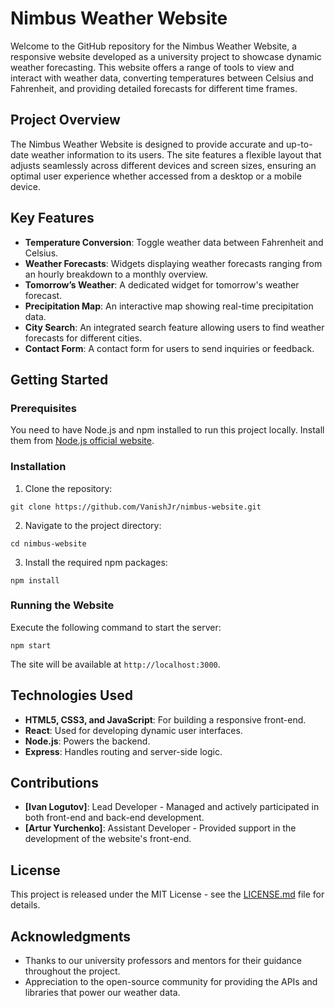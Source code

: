 # Nimbus Weather Website

Welcome to the GitHub repository for the Nimbus Weather Website, a responsive website developed as a university project to showcase dynamic weather forecasting. This website offers a range of tools to view and interact with weather data, converting temperatures between Celsius and Fahrenheit, and providing detailed forecasts for different time frames.

## Project Overview

The Nimbus Weather Website is designed to provide accurate and up-to-date weather information to its users. The site features a flexible layout that adjusts seamlessly across different devices and screen sizes, ensuring an optimal user experience whether accessed from a desktop or a mobile device.

## Key Features

- **Temperature Conversion**: Toggle weather data between Fahrenheit and Celsius.
- **Weather Forecasts**: Widgets displaying weather forecasts ranging from an hourly breakdown to a monthly overview.
- **Tomorrow’s Weather**: A dedicated widget for tomorrow's weather forecast.
- **Precipitation Map**: An interactive map showing real-time precipitation data.
- **City Search**: An integrated search feature allowing users to find weather forecasts for different cities.
- **Contact Form**: A contact form for users to send inquiries or feedback.

## Getting Started

### Prerequisites

You need to have Node.js and npm installed to run this project locally. Install them from [Node.js official website](https://nodejs.org/).

### Installation

1. Clone the repository:
```
git clone https://github.com/VanishJr/nimbus-website.git
```
2. Navigate to the project directory:
```
cd nimbus-website
```
3. Install the required npm packages:
```
npm install
```

### Running the Website

Execute the following command to start the server:
```
npm start
```

The site will be available at `http://localhost:3000`.

## Technologies Used

- **HTML5, CSS3, and JavaScript**: For building a responsive front-end.
- **React**: Used for developing dynamic user interfaces.
- **Node.js**: Powers the backend.
- **Express**: Handles routing and server-side logic.

## Contributions

- **[Ivan Logutov]**: Lead Developer - Managed and actively participated in both front-end and back-end development.
- **[Artur Yurchenko]**: Assistant Developer - Provided support in the development of the website's front-end.

## License

This project is released under the MIT License - see the [LICENSE.md](LICENSE) file for details.

## Acknowledgments

- Thanks to our university professors and mentors for their guidance throughout the project.
- Appreciation to the open-source community for providing the APIs and libraries that power our weather data.
